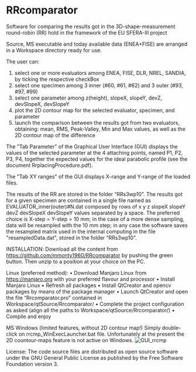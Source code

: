 ﻿# RRcomparator
Software for comparing the results got in the 3D-shape-measurement round-robin (RR) hold in the framework of the EU SFERA-III project

Source, MS executable and today available data (ENEA+FISE) are arranged in a Workspace directory ready for use.

The user can:
1) select one or more evaluators among ENEA, FISE, DLR, NREL, SANDIA, by ticking the respective checkBox
2) select one specimen among 3 inner (#60, #61, #62) and 3 outer (#93, #97, #99)
3) select one parameter among z(height), slopeX, slopeY, devZ, devSlopeX, devSlopeY
4) plot the 2D contour map for the selected evaluator, specimen, and parameter
5) launch the comparison between the results got from two evaluators, obtaining: mean, RMS, Peak-Valley, Min and Max values, as well as the 2D contour map of the difference

The "Tab Parameter" of the Graphical User Interface (GUI) displays the values of the selected parameter at the 4 attaching points, named P1, P2, P3, P4, together the expected values for the ideal parabolic profile (see the document RrplacingProcedure.pdf).

The "Tab XY ranges" of the GUI displays X-range and Y-range of the loaded files.

The results of the RR are stored in the folder “RRs3wp10”. The results got for a given specimen are contained in a single file named as 	EVALUATOR_inner(outer)#N.dat 
composed by rows of x y z slopeX slopeY devZ devSlopeX devSlopeY values separated by a space. The preferred choice is X-step = Y-step = 10 mm; in the case of a more dense sampling, data will be resampled with the 10 mm step; in any case the software saves the resampled matrix used in the internal computing in the file "resampledData.dat", stored in the folder “RRs3wp10”.


INSTALLATION:
Download all the content from https://github.com/mmonty1960/RRcomparator by pushing the green button. Then unzip to a position at your choice on the PC.

Linux (preferred method):
    • Download Manjaro Linux from https://manjaro.org with your preferred flavour and processor
    • Install Manjaro Linux
    • Refresh all packages
    • Install QtCreator and opencv packages by means of the package manager
    • Launch QtCreator and open the file “Rrcomparator.pro” contained in Workspace/qtSource/Rrcomparator/
    • Complete the project configuration as asked (align all the paths to Workspace/qtSource/Rrcomparator/)
    • Compile and enjoy

MS Windows (limited features, without 2D contour map!)
Simply double-click on rrcmp_WinExecLauncher.bat file. Unfortunately at the present the 2D countour-maps feature is not active on Windows.
![GUI_rrcmp](https://github.com/mmonty1960/RRcomparator/assets/86962852/3206951e-86bd-4082-97a8-d3ab3a6260ac)


License:
The code source files are distributed as open source software under the GNU General Public
License as published by the Free Software Foundation version 3.

